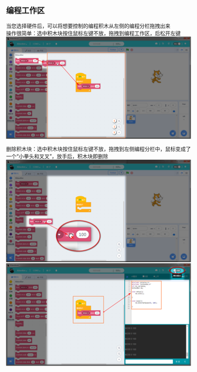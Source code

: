 ## 编程工作区   
当您选择硬件后，可以将想要控制的编程积木从左侧的编程分栏拖拽出来   
操作很简单：选中积木块按住鼠标左键不放，拖拽到编程工作区，后松开左键
![](./images/J3.bmp)   
   
删除积木块：选中积木块按住鼠标左键不放，拖拽到左侧编程分栏中，鼠标变成了一个“小拳头和叉叉”，放手后，积木块即删除
![](./images/J3.1.bmp)
![](./images/J3.2.bmp)

